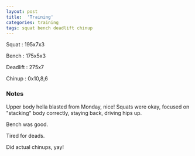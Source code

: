 ```yaml
---
layout: post
title:  'Training'
categories: training
tags: squat bench deadlift chinup
---
```


Squat   :   195x7x3

Bench   :   175x5x3

Deadlift    :   275x7

Chinup  :   0x10,8,6

### Notes

Upper body hella blasted from Monday, nice! Squats were okay, focused on "stacking" body
correctly, staying back, driving hips up.

Bench was good.

Tired for deads.

Did actual chinups, yay!
